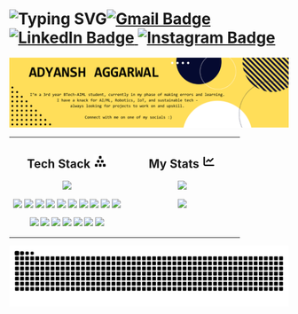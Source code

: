 

<h1>
  <img align ="left" src="https://readme-typing-svg.herokuapp.com?font=Fira+Code&weight=700&size=25&duration=3500&pause=2000&center=true&vCenter=true&width=435&lines=Hey+there+%F0%9F%91%8B;I'm+Adyansh+%3A)" alt="Typing SVG" /> 
  
  <a align= "right" href="mailto:adyanshaggarwal@gmail.com">
    <img src="https://img.shields.io/badge/Gmail-D14836?style=for-the-badge&logo=gmail&logoColor=white" alt="Gmail Badge"/>
  </a>
  <a align= "right" href="https://www.linkedin.com/in/adyansh-aggarwal-8725a6361/">
    <img src="https://img.shields.io/badge/linkedin-%230077B5.svg?style=for-the-badge&logo=linkedin&logoColor=white" alt="LinkedIn Badge"/>
  </a>
  <a align= "right" href="https://www.instagram.com/adyansh05/">
    <img src="https://img.shields.io/badge/Instagram-%23E4405F.svg?style=for-the-badge&logo=Instagram&logoColor=white" alt="Instagram Badge"/>
  </a>
</h1>

<img src="Github_Banner_me.png" alt="My banner"/>


</br>
<table>
  <tr>
    <!-- Left Column: Tech Stack -->
    <td width="50%" valign="top">
      <h2 align="center">Tech Stack <img src="cubes-stacked-solid-full.svg" width="24" alt="Tech Stack Icon"/></i> </h2>
      <p align="center">
          <img src="https://skillicons.dev/icons?i=python,c,java,docker,kubernetes,fastapi,git,vscode,redis,mongodb,firebase,tensorflow,selenium,html,css,opencv&perline=6" />
      </p>

<p align="center">
  <img src="https://img.shields.io/badge/Pandas-150458?style=for-the-badge&logo=pandas&logoColor=white" />
  <img src="https://img.shields.io/badge/Scikit Learn-F7931E?style=for-the-badge&logo=scikit-learn&logoColor=white" />
  <img src="https://img.shields.io/badge/Seaborn-2C2D72?style=for-the-badge&logo=python&logoColor=white" />
  <img src="https://img.shields.io/badge/Google Earth Engine-34A853?style=for-the-badge&logo=googleearth&logoColor=white" />
  <img src="https://img.shields.io/badge/Raspberry Pi-A22846?style=for-the-badge&logo=raspberry-pi&logoColor=white" />
  <img src="https://img.shields.io/badge/Arduino-00979D?style=for-the-badge&logo=arduino&logoColor=white" />
  <img src="https://img.shields.io/badge/ROS-22314C?style=for-the-badge&logo=ros&logoColor=white" />
  <img src="https://img.shields.io/badge/NodeMCU-FF4A00?style=for-the-badge&logo=wifi&logoColor=white" />
  <img src="https://img.shields.io/badge/BeautifulSoup-3C8031?style=for-the-badge&logo=python&logoColor=white" />
  <img src="https://img.shields.io/badge/Requests-CC3399?style=for-the-badge&logo=python&logoColor=white" />
</p>

<p align="center">
  <img src="https://img.shields.io/badge/LangChain-black?style=for-the-badge&logo=chainlink&logoColor=white" />
  <img src="https://img.shields.io/badge/LlamaIndex-8A2BE2?style=for-the-badge&logo=llama&logoColor=white" />
  <img src="https://img.shields.io/badge/MistralAI-000000?style=for-the-badge&logo=airbnb&logoColor=white" />
  <img src="https://img.shields.io/badge/DeepSeek-7209B7?style=for-the-badge&logo=huggingface&logoColor=white" />
  <img src="https://img.shields.io/badge/Gemini API-4285F4?style=for-the-badge&logo=google&logoColor=white" />
  <img src="https://img.shields.io/badge/RAG Pipeline-0077B6?style=for-the-badge&logo=data&logoColor=white" />
  <img src="https://img.shields.io/badge/Google ADK-34A853?style=for-the-badge&logo=google&logoColor=white" />
</p>
    </td>

  <!-- Right Column: GitHub Stats -->
  <td width="50%" valign="top">
    <h2 align="center">My Stats <img src="chart-line-solid-full.svg" width="24" alt="Tech Stack Icon"/></h2>
    <p align="center">
      <img src="https://github-readme-stats.vercel.app/api?username=adyanshaggarwal&show_icons=true&theme=radical" />
    </p>
    <p align="center">
      <img src="https://github-readme-stats.vercel.app/api/top-langs/?username=adyanshaggarwal&layout=compact&theme=tokyonight&langs_count=10" />
    </p>
  </td>
  </tr>
</table>

<!-- ![GitHub Snake Light](https://github.com/YOUR_USERNAME/YOUR_USERNAME/blob/output/github-snake.svg) -->

![GitHub Snake Dark](https://github.com/adyanshaggarwal/adyanshaggarwal/blob/output/github-snake-dark.svg?palette=github-dark)


